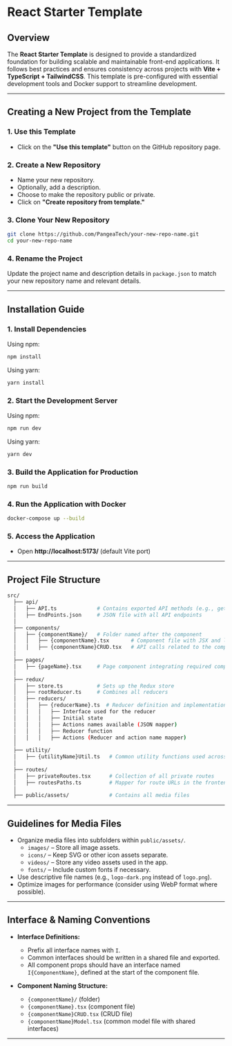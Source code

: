 # React Starter Template

## **Overview**
The **React Starter Template** is designed to provide a standardized foundation for building scalable and maintainable front-end applications. It follows best practices and ensures consistency across projects with **Vite + TypeScript + TailwindCSS**. This template is pre-configured with essential development tools and Docker support to streamline development.

---

## **Creating a New Project from the Template**

### **1. Use this Template**  
- Click on the **"Use this template"** button on the GitHub repository page.

### **2. Create a New Repository**  
- Name your new repository.
- Optionally, add a description.
- Choose to make the repository public or private.
- Click on **"Create repository from template."**

### **3. Clone Your New Repository**  
```sh
git clone https://github.com/PangeaTech/your-new-repo-name.git
cd your-new-repo-name
```

### **4. Rename the Project**  
Update the project name and description details in `package.json` to match your new repository name and relevant details.

---

## **Installation Guide**  

### **1. Install Dependencies**  
Using npm:  
```sh
npm install
```
Using yarn:  
```sh
yarn install
```

### **2. Start the Development Server**  
Using npm:  
```sh
npm run dev
```
Using yarn:  
```sh
yarn dev
```

### **3. Build the Application for Production**  
```sh
npm run build
```

### **4. Run the Application with Docker**  
```sh
docker-compose up --build
```

### **5. Access the Application**  
- Open **http://localhost:5173/** (default Vite port)  

---

## **Project File Structure**  
```bash
src/
  ├── api/
  │   ├── API.ts             # Contains exported API methods (e.g., getAPI, postAPI)
  │   ├── EndPoints.json     # JSON file with all API endpoints
  │
  ├── components/
  │   ├── {componentName}/   # Folder named after the component
  │   │   ├── {componentName}.tsx       # Component file with JSX and logic
  │   │   ├── {componentName}CRUD.tsx   # API calls related to the component
  │
  ├── pages/
  │   ├── {pageName}.tsx     # Page component integrating required components
  │
  ├── redux/
  │   ├── store.ts           # Sets up the Redux store
  │   ├── rootReducer.ts     # Combines all reducers
  │   ├── reducers/
  │   │   ├── {reducerName}.ts  # Reducer definition and implementation
  │   │   │   ├── Interface used for the reducer
  │   │   │   ├── Initial state
  │   │   │   ├── Actions names available (JSON mapper)
  │   │   │   ├── Reducer function
  │   │   │   ├── Actions (Reducer and action name mapper)
  │
  ├── utility/
  │   ├── {utilityName}Util.ts   # Common utility functions used across the app
  │
  ├── routes/
  │   ├── privateRoutes.tsx      # Collection of all private routes
  │   ├── routesPaths.ts         # Mapper for route URLs in the frontend
  │
  ├── public/assets/             # Contains all media files
```

---

## **Guidelines for Media Files**  
- Organize media files into subfolders within `public/assets/`.  
  - `images/` – Store all image assets.  
  - `icons/` – Keep SVG or other icon assets separate.  
  - `videos/` – Store any video assets used in the app.  
  - `fonts/` – Include custom fonts if necessary.  
- Use descriptive file names (e.g., `logo-dark.png` instead of `logo.png`).  
- Optimize images for performance (consider using WebP format where possible).  

---

## **Interface & Naming Conventions**  
- **Interface Definitions:**  
  - Prefix all interface names with `I`.  
  - Common interfaces should be written in a shared file and exported.  
  - All component props should have an interface named `I{ComponentName}`, defined at the start of the component file.  

- **Component Naming Structure:**  
  - `{componentName}/` (folder)  
  - `{componentName}.tsx` (component file)  
  - `{componentName}CRUD.tsx` (CRUD file)  
  - `{componentName}Model.tsx` (common model file with shared interfaces)  

---
